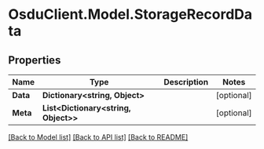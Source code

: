 # OsduClient.Model.StorageRecordData
## Properties

Name | Type | Description | Notes
------------ | ------------- | ------------- | -------------
**Data** | **Dictionary&lt;string, Object&gt;** |  | [optional] 
**Meta** | **List&lt;Dictionary&lt;string, Object&gt;&gt;** |  | [optional] 

[[Back to Model list]](../README.md#documentation-for-models) [[Back to API list]](../README.md#documentation-for-api-endpoints) [[Back to README]](../README.md)

